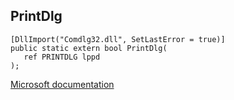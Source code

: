 ## PrintDlg

```
[DllImport("Comdlg32.dll", SetLastError = true)]
public static extern bool PrintDlg(
   ref PRINTDLG lppd
);
```

[Microsoft documentation](TODO)
